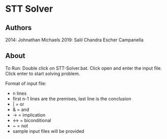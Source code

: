 # STT Solver
## Authors
2014:
Johnathan Michaels
2019:
Salil Chandra
Escher Campanella

## About
To Run:
Double click on STT-Solver.bat. Click open and enter the input file. Click enter to start solving problem.

Format of input file:
- n lines
- first n-1 lines are the premises, last line is the conclusion
- | = or
- & = and
- -> = implication
- <-> = biconditional
- ~ = not
- sample input files will be provided

